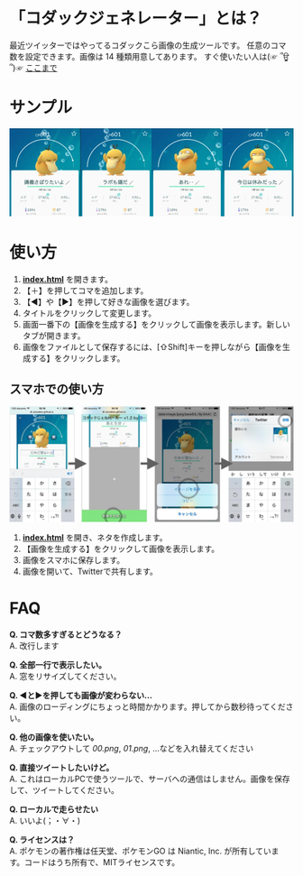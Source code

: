 # 「コダックジェネレーター」とは？
最近ツイッターではやってるコダックこら画像の生成ツールです。
任意のコマ数を設定できます。画像は 14 種類用意してあります。
すぐ使いたい人は(☞ ՞ਊ ՞)☞ [ここまで](https://cocoabox.github.io/psyduck_maker/)

# サンプル
![サンプル画像](test.jpg)

# 使い方
1. **[index.html](https://cocoabox.github.io/psyduck_maker/)** を開きます。
2. 【＋】を押してコマを追加します。
3. 【◀】や【▶】を押して好きな画像を選びます。
4. タイトルをクリックして変更します。
5. 画面一番下の【画像を生成する】をクリックして画像を表示します。新しいタブが開きます。
6. 画像をファイルとして保存するには、[⇧Shift]キーを押しながら【画像を生成する】をクリックします。

## スマホでの使い方
![ヘルプ](ios_help.jpg)

1. **[index.html](https://cocoabox.github.io/psyduck_maker/)** を開き、ネタを作成します。
2. 【画像を生成する】をクリックして画像を表示します。
3. 画像をスマホに保存します。
4. 画像を開いて、Twitterで共有します。


# FAQ

**Q. コマ数多すぎるとどうなる？**   
A. 改行します

**Q. 全部一行で表示したい。**  
A. 窓をリサイズしてください。

**Q. ◀と▶を押しても画像が変わらない…**  
A. 画像のローディングにちょっと時間かかります。押してから数秒待ってください。

**Q. 他の画像を使いたい。**  
A. チェックアウトして _00.png_, _01.png_, ...などを入れ替えてください

**Q. 直接ツイートしたいけど。**  
A. これはローカルPCで使うツールで、サーバへの通信はしません。画像を保存して、ツイートしてください。

**Q. ローカルで走らせたい**  
A. いいよ(；・∀・)

**Q. ライセンスは？**  
A. ポケモンの著作権は任天堂、ポケモンGO は Niantic, Inc. が所有しています。コードはうち所有で、MITライセンスです。
 